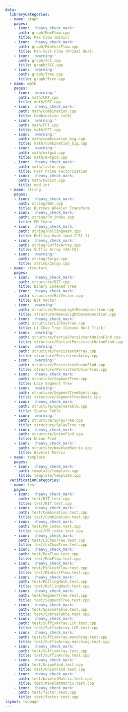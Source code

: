 ```yaml
---
data:
  libraryCategories:
  - name: graph
    pages:
    - icon: ':heavy_check_mark:'
      path: graph/MaxFlow.cpp
      title: Max Flow (Dinic)
    - icon: ':heavy_check_mark:'
      path: graph/MinCostFlow.cpp
      title: Min Cost Flow (Primal Dual)
    - icon: ':warning:'
      path: graph/SCC.cpp
      title: graph/SCC.cpp
    - icon: ':warning:'
      path: graph/Tree.cpp
      title: graph/Tree.cpp
  - name: math
    pages:
    - icon: ':warning:'
      path: math/CRT.cpp
      title: math/CRT.cpp
    - icon: ':heavy_check_mark:'
      path: math/Combination.cpp
      title: Combination (nCk)
    - icon: ':warning:'
      path: math/FFT.cpp
      title: math/FFT.cpp
    - icon: ':warning:'
      path: math/combination_big.cpp
      title: math/combination_big.cpp
    - icon: ':warning:'
      path: math/extgcd.cpp
      title: math/extgcd.cpp
    - icon: ':heavy_check_mark:'
      path: math/factor.cpp
      title: Fast Prime Factorization
    - icon: ':heavy_check_mark:'
      path: math/modint.cpp
      title: mod int
  - name: string
    pages:
    - icon: ':heavy_check_mark:'
      path: string/BWT.cpp
      title: Burrows Wheeler Transform
    - icon: ':heavy_check_mark:'
      path: string/FM_index.cpp
      title: FM Index
    - icon: ':heavy_check_mark:'
      path: string/RollingHash.cpp
      title: Rolling Hash (mod 2^61-1)
    - icon: ':heavy_check_mark:'
      path: string/SuffixArray.cpp
      title: Suffix Array (SA-IS)
    - icon: ':warning:'
      path: string/Zalgo.cpp
      title: string/Zalgo.cpp
  - name: structure
    pages:
    - icon: ':heavy_check_mark:'
      path: structure/BIT.cpp
      title: Binary Indexed Tree
    - icon: ':heavy_check_mark:'
      path: structure/BitVector.cpp
      title: Bit Vector
    - icon: ':warning:'
      path: structure/HeavyLightDecomposition.cpp
      title: structure/HeavyLightDecomposition.cpp
    - icon: ':heavy_check_mark:'
      path: structure/LiChaoTree.cpp
      title: Li Chao Tree (Convex Hull Trick)
    - icon: ':warning:'
      path: structure/PartialPersistentUnionFind.cpp
      title: structure/PartialPersistentUnionFind.cpp
    - icon: ':warning:'
      path: structure/PersistentArray.cpp
      title: structure/PersistentArray.cpp
    - icon: ':warning:'
      path: structure/PersistentUnionFind.cpp
      title: structure/PersistentUnionFind.cpp
    - icon: ':heavy_check_mark:'
      path: structure/SegmentTree.cpp
      title: Lazy Segment Tree
    - icon: ':warning:'
      path: structure/SegmentTreeBeats.cpp
      title: structure/SegmentTreeBeats.cpp
    - icon: ':heavy_check_mark:'
      path: structure/SparseTable.cpp
      title: Sparse Table
    - icon: ':warning:'
      path: structure/SplayTree.cpp
      title: structure/SplayTree.cpp
    - icon: ':heavy_check_mark:'
      path: structure/UnionFind.cpp
      title: Union Find
    - icon: ':heavy_check_mark:'
      path: structure/WaveletMatrix.cpp
      title: Wavelet Matrix
  - name: template
    pages:
    - icon: ':heavy_check_mark:'
      path: template/template.cpp
      title: template/template.cpp
  verificationCategories:
  - name: test
    pages:
    - icon: ':heavy_check_mark:'
      path: test/BIT.test.cpp
      title: test/BIT.test.cpp
    - icon: ':heavy_check_mark:'
      path: test/Combination.test.cpp
      title: test/Combination.test.cpp
    - icon: ':heavy_check_mark:'
      path: test/FM_index.test.cpp
      title: test/FM_index.test.cpp
    - icon: ':heavy_check_mark:'
      path: test/LiChaoTree.test.cpp
      title: test/LiChaoTree.test.cpp
    - icon: ':heavy_check_mark:'
      path: test/MaxFlow.test.cpp
      title: test/MaxFlow.test.cpp
    - icon: ':heavy_check_mark:'
      path: test/MinCostFlow.test.cpp
      title: test/MinCostFlow.test.cpp
    - icon: ':heavy_check_mark:'
      path: test/RollingHash.test.cpp
      title: test/RollingHash.test.cpp
    - icon: ':heavy_check_mark:'
      path: test/SegmentTree.test.cpp
      title: test/SegmentTree.test.cpp
    - icon: ':heavy_check_mark:'
      path: test/SparseTable.test.cpp
      title: test/SparseTable.test.cpp
    - icon: ':heavy_check_mark:'
      path: test/SuffixArray.LCP.test.cpp
      title: test/SuffixArray.LCP.test.cpp
    - icon: ':heavy_check_mark:'
      path: test/SuffixArray.matching.test.cpp
      title: test/SuffixArray.matching.test.cpp
    - icon: ':heavy_check_mark:'
      path: test/SuffixArray.test.cpp
      title: test/SuffixArray.test.cpp
    - icon: ':heavy_check_mark:'
      path: test/UnionFind.test.cpp
      title: test/UnionFind.test.cpp
    - icon: ':heavy_check_mark:'
      path: test/WaveletMatrix.test.cpp
      title: test/WaveletMatrix.test.cpp
    - icon: ':heavy_check_mark:'
      path: test/factor.test.cpp
      title: test/factor.test.cpp
layout: toppage
---
```

